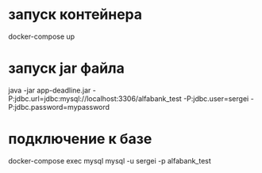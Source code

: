 # запуск контейнера
docker-compose up
# запуск jar файла
java -jar app-deadline.jar -P:jdbc.url=jdbc:mysql://localhost:3306/alfabank_test -P:jdbc.user=sergei -P:jdbc.password=mypassword
# подключение к базе
docker-compose exec mysql mysql -u sergei -p alfabank_test